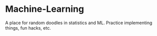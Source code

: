# Machine-Learning

A place for random doodles in statistics and ML. Practice implementing things, fun hacks, etc.
